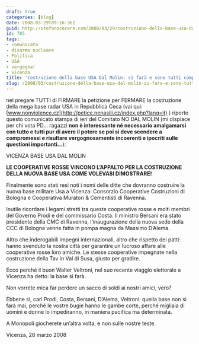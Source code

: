 ```yaml
---
draft: true
categories: [blog]
date: 2008-03-29T09:16:36Z
guid: http://stefanocecere.com/2008/03/29/costruzione-della-base-usa-dal-molin-si-fara-e-sono-tutti-complici/
id: 785
tags:
- comunicato
- disarmo nucleare
- Politica
- USA
- vergogna!
- vicenza
title: 'Costruzione della base USA Dal Molin: sì farà e sono tutti complici.'
slug: /2008/03/costruzione-della-base-usa-dal-molin-si-fara-e-sono-tutti-complici/
---
```


nel pregare TUTTI di FIRMARE la petizione per FERMARE la costruzione della mega base radar USA in Repubblica Ceca (vai qui: [www.nonviolence.cz](http://petice.nenasili.cz/index.php?lang=it) ) riporto questo comunicato stampa di ieri del Comitato NO DAL MOLIN (mi dispiace per chi vota PD… ragazzi **non è interessante né necessario amalgamarsi con tutto e tutti pur di avere il potere se poi si deve scendere a compromessi e risultare vergognosamente incoerenti e ipocriti sulle questioni importanti…**):

VICENZA BASE USA DAL MOLIN

**LE COOPERATIVE ROSSE VINCONO L’APPALTO PER LA COSTRUZIONE DELLA NUOVA BASE USA COME VOLEVASI DIMOSTRARE!**

Finalmente sono stati resi noti i nomi delle ditte che dovranno costruire la nuova base militare Usa a Vicenza: Consorzio Cooperative Costruzioni di Bologna e Cooperativa Muratori & Cementisti di Ravenna.

Inutile ricordare i legami stretti tra queste cooperative rosse e molti membri del Governo Prodi e del commissario Costa. Il ministro Bersani era stato presidente della CMC di Ravenna, l’inaugurazione della nuova sede della CCC di Bologna venne fatta in pompa magna da Massimo D’Alema.

Altro che inderogabili impegni internazionali, altro che rispetto dei patti: hanno svenduto la nostra città per garantire un lucroso affare alle cooperative rosse loro amiche. Le stesse cooperative impegnate nella costruzione della Tav in Val di Susa, giusto per gradire.
  
Ecco perché il buon Walter Veltroni, nel suo recente viaggio elettorale a Vicenza ha detto: la base si farà.
  
Non vorrete mica far perdere un sacco di soldi ai nostri amici, vero?

Ebbene si, cari Prodi, Costa, Bersani, D’Alema, Veltroni: quella base non si farà mai, perché le vostre bugie hanno le gambe corte, perché migliaia di uomini e donne lo impediranno, in maniera pacifica ma determinata.

A Monopoli giocherete un’altra volta, e non sulle nostre teste.

Vicenza, 28 marzo 2008